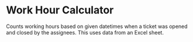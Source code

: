 # Work Hour Calculator
Counts working hours based on given datetimes when a ticket was opened and closed by the assignees. This uses data from an Excel sheet.
